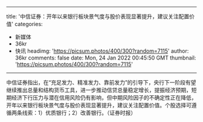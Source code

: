
---
title: '中信证券：开年以来银行板块景气度与股价表现显著提升，建议关注配置价值'
categories: 
 - 新媒体
 - 36kr
 - 快讯
headimg: 'https://picsum.photos/400/300?random=7115'
author: 36kr
comments: false
date: Mon, 24 Jan 2022 00:45:50 GMT
thumbnail: 'https://picsum.photos/400/300?random=7115'
---

<div>   
中信证券指出，在“充足发力、精准发力、靠前发力”的引导下，央行下一阶段有望继续推出总量和结构货币工具，进一步推动信贷总量稳定增长，提振经济预期，短期经济下行压力与潜在信用风险仍有影响，但中期风险因子的不确定性正在降低，开年以来银行板块景气度与股价表现显著提升，建议关注配置价值。个股选择可遵循两条线索：1）优质银行；2）改善银行。（证券时报）  
</div>
            
